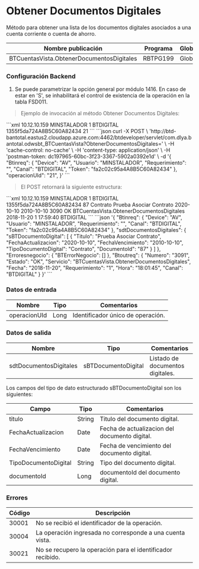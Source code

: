 # Obtener Documentos Digitales 

Método para obtener una lista de los documentos digitales asociados a una cuenta corriente o cuenta de ahorro. 

Nombre publicación | Programa | Global/País 
--------- | ----------- | ----------- 
BTCuentasVista.ObtenerDocumentosDigitales | RBTPG199 | Global 

### Configuración Backend 

1) Se puede parametrizar la opción general por módulo 1416. En caso de estar en 'S', se inhabilitará el control de existencia de la operación en la tabla FSD011. 

> Ejemplo de invocación al método Obtener Documentos Digitales: 

<code-group> 
<code-block title="XML" active> 
```xml 
<soapenv:Envelope xmlns:soapenv="http://schemas.xmlsoap.org/soap/envelope/" xmlns:bts="http://uy.com.dlya.bantotal/BTSOA/"> 
   <soapenv:Header/> 
   <soapenv:Body> 
      <bts:BTCuentasVista.ObtenerDocumentosDigitales> 
         <bts:Btinreq> 
		  <bts:Device>10.12.10.159</bts:Device> 
            <bts:Usuario>MINSTALADOR</bts:Usuario> 
            <bts:Requerimiento>1</bts:Requerimiento> 
            <bts:Canal>BTDIGITAL</bts:Canal> 
            <bts:Token>1355f5da724A8B5C60A82434</bts:Token> 
         </bts:Btinreq> 
         <bts:operacionUId>21</bts:operacionUId> 
      </bts:BTCuentasVista.ObtenerDocumentosDigitales> 
   </soapenv:Body> 
</soapenv:Envelope> 
``` 
</code-block> 

<code-block title="JSON"> 
```json 
curl -X POST \ 
  'http://btd-bantotal.eastus2.cloudapp.azure.com:4462/btdeveloper/servlet/com.dlya.bantotal.odwsbt_BTCuentasVista?ObtenerDocumentosDigitales=' \ 
  -H 'cache-control: no-cache' \ 
  -H 'content-type: application/json' \ 
  -H 'postman-token: dc197965-60bc-3f23-3367-5902a0392e1d' \ 
  -d '{ 
	"Btinreq": { 
		"Device": "AV", 
		"Usuario": "MINSTALADOR", 
		"Requerimiento": "", 
		"Canal": "BTDIGITAL", 
		"Token": "fa2c02c95a4A8B5C60A82434" 
	}, 
	"operacionUId": "21", 
}' 
``` 
</code-block> 
</code-group> 

> El POST retornará la siguiente estructura: 

<code-group> 
<code-block title="XML" active> 
```xml 
<SOAP-ENV:Envelope xmlns:SOAP-ENV="http://schemas.xmlsoap.org/soap/envelope/" xmlns:xsd="http://www.w3.org/2001/XMLSchema" xmlns:SOAP-ENC="http://schemas.xmlsoap.org/soap/encoding/" xmlns:xsi="http://www.w3.org/2001/XMLSchema-instance" xmlns:bts="http://uy.com.dlya.bantotal/BTSOA/"> 
   <SOAP-ENV:Body> 
      <BTCuentasVista.ObtenerDocumentosDigitalesResponse xmlns="http://uy.com.dlya.bantotal/BTSOA/"> 
         <Btinreq> 
            <Device>10.12.10.159</Device> 
            <Usuario>MINSTALADOR</Usuario> 
            <Requerimiento>1</Requerimiento> 
            <Canal>BTDIGITAL</Canal> 
            <Token>1355f5da724A8B5C60A82434</Token> 
         </Btinreq> 
         <sdtDocumentosDigitales> 
            <sBTDocumentoDigitalns:sBTDocumentoDigital xmlns:sBTDocumentoDigitalns="http://uy.com.dlya.bantotal/BTSOA/" xmlns="ServiciosBT"> 
               <DocumentoId>87</DocumentoId> 
               <TipoDocumentoDigital>Contrato</TipoDocumentoDigital> 
               <Titulo>Prueba Asociar Contrato</Titulo> 
               <FechaActualizacion>2020-10-10</FechaActualizacion> 
               <FechaVencimiento>2010-10-10</FechaVencimiento> 
            </sBTDocumentoDigitalns:sBTDocumentoDigital> 
         </sdtDocumentosDigitales> 
         <Erroresnegocio></Erroresnegocio> 
         <Btoutreq> 
            <Numero>3090</Numero> 
            <Estado>OK</Estado> 
            <Servicio>BTCuentasVista.ObtenerDocumentosDigitales</Servicio> 
            <Fecha>2018-11-20</Fecha> 
            <Requerimiento>1</Requerimiento> 
            <Hora>17:59:40</Hora> 
            <Canal>BTDIGITAL</Canal> 
         </Btoutreq> 
      </BTCuentasVista.ObtenerDocumentosDigitalesResponse> 
   </SOAP-ENV:Body> 
</SOAP-ENV:Envelope> 
``` 
</code-block> 

<code-block title="JSON"> 
```json 
'{ 
	"Btinreq": { 
		"Device": "AV", 
		"Usuario": "MINSTALADOR", 
		"Requerimiento": "", 
		"Canal": "BTDIGITAL", 
		"Token": "fa2c02c95a4A8B5C60A82434" 
	}, 
    "sdtDocumentosDigitales": { 
        "sBTDocumentoDigital": [ 
            { 
                "Titulo": "Prueba Asociar Contrato", 
                "FechaActualizacion": "2020-10-10", 
                "FechaVencimiento": "2010-10-10", 
                "TipoDocumentoDigital": "Contrato", 
                "DocumentoId": "87" 
            } 
        ] 
    }, 
    "Erroresnegocio": { 
        "BTErrorNegocio": [] 
    }, 
    "Btoutreq": { 
        "Numero": "3091", 
        "Estado": "OK", 
        "Servicio": "BTCuentasVista.ObtenerDocumentosDigitales", 
        "Fecha": "2018-11-20", 
        "Requerimiento": "1", 
        "Hora": "18:01:45", 
        "Canal": "BTDIGITAL" 
    } 
}' 
``` 
</code-block> 
</code-group> 

### Datos de entrada 

Nombre | Tipo | Comentarios 
--------- | ----------- | ----------- 
operacionUId | Long | Identificador único de operación. 

### Datos de salida 

Nombre | Tipo | Comentarios 
--------- | ----------- | ----------- 
sdtDocumentosDigitales | sBTDocumentoDigital | Listado de documentos digitales. 

Los campos del tipo de dato estructurado sBTDocumentoDigital son los siguientes: 

Campo | Tipo | Comentarios 
--------- | ----------- | ----------- 
titulo | String | Titulo del documento digital. 
FechaActualizacion | Date | Fecha de actualizacion del documento digital. 
FechaVencimiento | Date | Fecha de vencimiento del documento digital. 
TipoDocumentoDigital | String | Tipo del documento digital. 
documentoId | Long | documentoId del documento digital. 

### Errores 

Código | Descripción 
--------- | ----------- 
30001 | No se recibió el identificador de la operación. 
30004 | La operación ingresada no corresponde a una cuenta vista. 
30021 | No se recupero la operación para el identificador recibido. 

 
